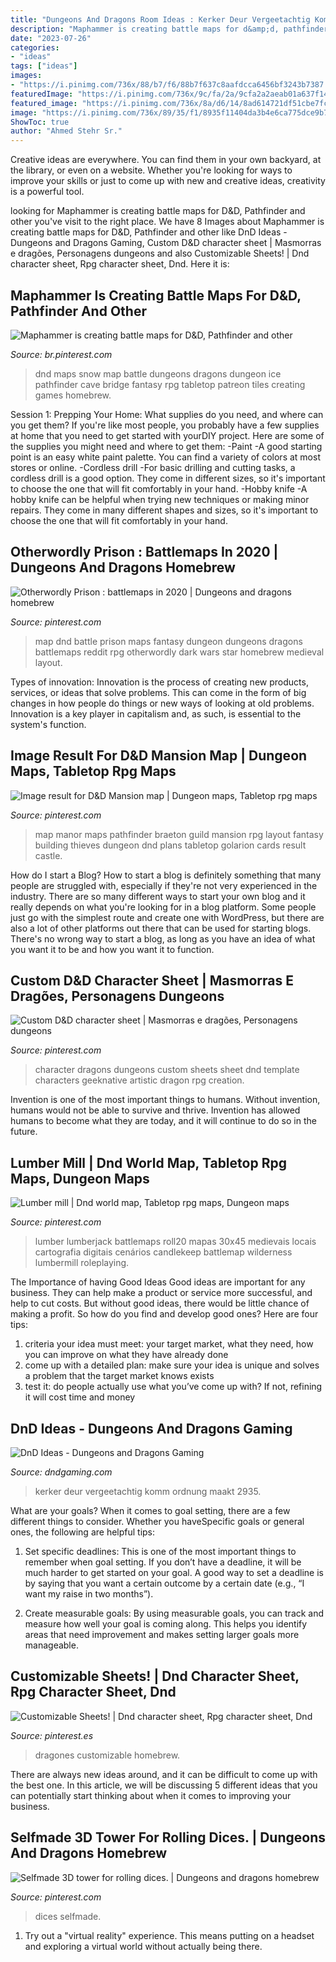 ```yaml
---
title: "Dungeons And Dragons Room Ideas : Kerker Deur Vergeetachtig Komm Ordnung Maakt 2935"
description: "Maphammer is creating battle maps for d&amp;d, pathfinder and other"
date: "2023-07-26"
categories:
- "ideas"
tags: ["ideas"]
images:
- "https://i.pinimg.com/736x/88/b7/f6/88b7f637c8aafdcca6456bf3243b7387.jpg"
featuredImage: "https://i.pinimg.com/736x/9c/fa/2a/9cfa2a2aeab01a637f144ee0fd3aec18.jpg"
featured_image: "https://i.pinimg.com/736x/8a/d6/14/8ad614721df51cbe7fc07f9759bfde22.jpg"
image: "https://i.pinimg.com/736x/89/35/f1/8935f11404da3b4e6ca775dce9b75b7a.jpg"
ShowToc: true
author: "Ahmed Stehr Sr."
---
```



Creative ideas are everywhere. You can find them in your own backyard, at the library, or even on a website. Whether you're looking for ways to improve your skills or just to come up with new and creative ideas, creativity is a powerful tool.

	

		
looking for Maphammer is creating battle maps for D&amp;D, Pathfinder and other you've visit to the right place. We have 8 Images about Maphammer is creating battle maps for D&amp;D, Pathfinder and other like DnD Ideas - Dungeons and Dragons Gaming, Custom D&amp;D character sheet | Masmorras e dragões, Personagens dungeons and also Customizable Sheets! | Dnd character sheet, Rpg character sheet, Dnd. Here it is:
		
    
## Maphammer Is Creating Battle Maps For D&amp;D, Pathfinder And Other

<img loading=lazy src="https://i.pinimg.com/736x/ee/7f/b0/ee7fb0cc855a526bc569f118ed5b5a88.jpg" onerror="this.onerror=null;this.src='https://tse2.mm.bing.net/th?id=OIP.yX0MGCTTHDpfWvOcG12jVQHaEy&amp;pid=15.1';" alt="Maphammer is creating battle maps for D&amp;D, Pathfinder and other">

_Source: br.pinterest.com_

>dnd maps snow map battle dungeons dragons dungeon ice pathfinder cave bridge fantasy rpg tabletop patreon tiles creating games homebrew. 

	

Session 1: Prepping Your Home: What supplies do you need, and where can you get them?
If you're like most people, you probably have a few supplies at home that you need to get started with yourDIY project. Here are some of the supplies you might need and where to get them:
-Paint -A good starting point is an easy white paint palette. You can find a variety of colors at most stores or online. 
-Cordless drill -For basic drilling and cutting tasks, a cordless drill is a good option. They come in different sizes, so it's important to choose the one that will fit comfortably in your hand. 
-Hobby knife -A hobby knife can be helpful when trying new techniques or making minor repairs. They come in many different shapes and sizes, so it's important to choose the one that will fit comfortably in your hand.

    
## Otherwordly Prison : Battlemaps In 2020 | Dungeons And Dragons Homebrew

<img loading=lazy src="https://i.pinimg.com/736x/88/b7/f6/88b7f637c8aafdcca6456bf3243b7387.jpg" onerror="this.onerror=null;this.src='https://tse1.mm.bing.net/th?id=OIP.mJBMn2ez-g51CpHSfrw-UQHaK5&amp;pid=15.1';" alt="Otherwordly Prison : battlemaps in 2020 | Dungeons and dragons homebrew">

_Source: pinterest.com_

>map dnd battle prison maps fantasy dungeon dungeons dragons battlemaps reddit rpg otherwordly dark wars star homebrew medieval layout. 

	

Types of innovation:
Innovation is the process of creating new products, services, or ideas that solve problems. This can come in the form of big changes in how people do things or new ways of looking at old problems. Innovation is a key player in capitalism and, as such, is essential to the system's function.

    
## Image Result For D&amp;D Mansion Map | Dungeon Maps, Tabletop Rpg Maps

<img loading=lazy src="https://i.pinimg.com/736x/6e/8c/be/6e8cbee8ec6a4508bcd0a70ff339bdb3.jpg" onerror="this.onerror=null;this.src='https://tse4.mm.bing.net/th?id=OIP.VuWDIMyOhKfn0U50CHVDigHaJ-&amp;pid=15.1';" alt="Image result for D&amp;D Mansion map | Dungeon maps, Tabletop rpg maps">

_Source: pinterest.com_

>map manor maps pathfinder braeton guild mansion rpg layout fantasy building thieves dungeon dnd plans tabletop golarion cards result castle. 

	

How do I start a Blog?
How to start a blog is definitely something that many people are struggled with, especially if they're not very experienced in the industry. There are so many different ways to start your own blog and it really depends on what you're looking for in a blog platform. Some people just go with the simplest route and create one with WordPress, but there are also a lot of other platforms out there that can be used for starting blogs. There's no wrong way to start a blog, as long as you have an idea of what you want it to be and how you want it to function.

    
## Custom D&amp;D Character Sheet | Masmorras E Dragões, Personagens Dungeons

<img loading=lazy src="https://i.pinimg.com/736x/89/35/f1/8935f11404da3b4e6ca775dce9b75b7a.jpg" onerror="this.onerror=null;this.src='https://tse3.mm.bing.net/th?id=OIP.53VVKnQpLHmHvADIWhNiQQHaKc&amp;pid=15.1';" alt="Custom D&amp;D character sheet | Masmorras e dragões, Personagens dungeons">

_Source: pinterest.com_

>character dragons dungeons custom sheets sheet dnd template characters geeknative artistic dragon rpg creation. 

	

Invention is one of the most important things to humans. Without invention, humans would not be able to survive and thrive. Invention has allowed humans to become what they are today, and it will continue to do so in the future.

    
## Lumber Mill | Dnd World Map, Tabletop Rpg Maps, Dungeon Maps

<img loading=lazy src="https://i.pinimg.com/736x/31/73/fd/3173fd9ac7fff7aea65e3b38bf621035.jpg" onerror="this.onerror=null;this.src='https://tse4.mm.bing.net/th?id=OIP.SnNzMiTxH-VnvrFDxqToEAHaLH&amp;pid=15.1';" alt="Lumber mill | Dnd world map, Tabletop rpg maps, Dungeon maps">

_Source: pinterest.com_

>lumber lumberjack battlemaps roll20 mapas 30x45 medievais locais cartografia digitais cenários candlekeep battlemap wilderness lumbermill roleplaying. 

	

The Importance of having Good Ideas
Good ideas are important for any business. They can help make a product or service more successful, and help to cut costs. But without good ideas, there would be little chance of making a profit. So how do you find and develop good ones? Here are four tips:
1. criteria your idea must meet: your target market, what they need, how you can improve on what they have already done
2. come up with a detailed plan: make sure your idea is unique and solves a problem that the target market knows exists
3. test it: do people actually use what you’ve come up with? If not, refining it will cost time and money

    
## DnD Ideas - Dungeons And Dragons Gaming

<img loading=lazy src="http://dndgaming.com/wp-content/uploads/2013/10/dungeon.jpg" onerror="this.onerror=null;this.src='https://tse2.mm.bing.net/th?id=OIP.G99brfiJg5sSW3FecqcclQHaFW&amp;pid=15.1';" alt="DnD Ideas - Dungeons and Dragons Gaming">

_Source: dndgaming.com_

>kerker deur vergeetachtig komm ordnung maakt 2935. 

	

What are your goals?
When it comes to goal setting, there are a few different things to consider. Whether you haveSpecific goals or general ones, the following are helpful tips:
1. Set specific deadlines: This is one of the most important things to remember when goal setting. If you don’t have a deadline, it will be much harder to get started on your goal. A good way to set a deadline is by saying that you want a certain outcome by a certain date (e.g., “I want my raise in two months”).

2. Create measurable goals: By using measurable goals, you can track and measure how well your goal is coming along. This helps you identify areas that need improvement and makes setting larger goals more manageable.

    
## Customizable Sheets! | Dnd Character Sheet, Rpg Character Sheet, Dnd

<img loading=lazy src="https://i.pinimg.com/736x/9c/fa/2a/9cfa2a2aeab01a637f144ee0fd3aec18.jpg" onerror="this.onerror=null;this.src='https://tse2.mm.bing.net/th?id=OIP.xo3iv01HycF_hnLehXkErAHaKd&amp;pid=15.1';" alt="Customizable Sheets! | Dnd character sheet, Rpg character sheet, Dnd">

_Source: pinterest.es_

>dragones customizable homebrew. 

	

There are always new ideas around, and it can be difficult to come up with the best one. In this article, we will be discussing 5 different ideas that you can potentially start thinking about when it comes to improving your business.

    
## Selfmade 3D Tower For Rolling Dices. | Dungeons And Dragons Homebrew

<img loading=lazy src="https://i.pinimg.com/736x/8a/d6/14/8ad614721df51cbe7fc07f9759bfde22.jpg" onerror="this.onerror=null;this.src='https://tse4.mm.bing.net/th?id=OIP.Vpu70gmaxTX4RIimFpmicgHaJ3&amp;pid=15.1';" alt="Selfmade 3D tower for rolling dices. | Dungeons and dragons homebrew">

_Source: pinterest.com_

>dices selfmade. 

	

1. Try out a "virtual reality" experience. This means putting on a headset and exploring a virtual world without actually being there.


